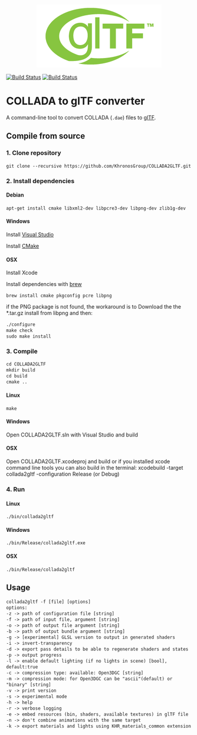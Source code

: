 <p align="center">
<img src="https://raw.githubusercontent.com/KhronosGroup/glTF/master/specification/figures/gltf.png">
</p>

[![Build Status](https://travis-ci.org/KhronosGroup/COLLADA2GLTF.svg?branch=master)](https://travis-ci.org/KhronosGroup/COLLADA2GLTF)
[![Build Status](https://ci.appveyor.com/api/projects/status/3xtpxjohflwd5t1p/branch/master)](https://ci.appveyor.com/project/Khronoswebmaster/collada2gltf/history)

# COLLADA to glTF converter

A command-line tool to convert COLLADA (`.dae`) files to [glTF](https://github.com/KhronosGroup/glTF).

## Compile from source 

### 1. Clone repository
 
 ```
git clone --recursive https://github.com/KhronosGroup/COLLADA2GLTF.git
```

### 2. Install dependencies 

#### Debian
 ```
apt-get install cmake libxml2-dev libpcre3-dev libpng-dev zlib1g-dev
```
#### Windows
Install [Visual Studio](http://code.visualstudio.com)

Install [CMake](http://cmake.org/cmake/resources/software.html)

#### OSX
Install Xcode

Install dependencies with [brew](http://mxcl.github.com/homebrew/)

```   
brew install cmake pkgconfig pcre libpng
```

if the PNG package is not found, the workaround is to Download the the *.tar.gz install from libpng and then:
```
./configure
make check
sudo make install
```

### 3. Compile
 ```
cd COLLADA2GLTF
mkdir build
cd build
cmake ..
```
#### Linux
```
make
```

#### Windows
Open COLLADA2GLTF.sln with Visual Studio and build

#### OSX
Open COLLADA2GLTF.xcodeproj and build
or if you installed xcode command line tools you can also build in the terminal: xcodebuild -target collada2gltf -configuration Release (or Debug)

### 4. Run
#### Linux
```
./bin/collada2gltf
```
#### Windows
```
./bin/Release/collada2gltf.exe
```
#### OSX
```
./bin/Release/collada2gltf
```

## Usage

```
collada2gltf -f [file] [options]
options:
-z -> path of configuration file [string]
-f -> path of input file, argument [string]
-o -> path of output file argument [string]
-b -> path of output bundle argument [string]
-g -> [experimental] GLSL version to output in generated shaders
-i -> invert-transparency
-d -> export pass details to be able to regenerate shaders and states
-p -> output progress
-l -> enable default lighting (if no lights in scene) [bool], default:true
-c -> compression type: available: Open3DGC [string]
-m -> compression mode: for Open3DGC can be "ascii"(default) or "binary" [string]
-v -> print version
-s -> experimental mode
-h -> help
-r -> verbose logging
-e -> embed resources (bin, shaders, available textures) in glTF file
-n -> don't combine animations with the same target
-k -> export materials and lights using KHR_materials_common extension
```

